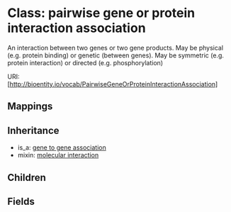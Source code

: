 # Class: pairwise gene or protein interaction association


An interaction between two genes or two gene products. May be physical (e.g. protein binding) or genetic (between genes). May be symmetric (e.g. protein interaction) or directed (e.g. phosphorylation)

URI: [http://bioentity.io/vocab/PairwiseGeneOrProteinInteractionAssociation]
## Mappings

## Inheritance

 *  is_a: [gene to gene association](GeneToGeneAssociation.md)
 *  mixin: [molecular interaction](MolecularInteraction.md)
## Children

## Fields

